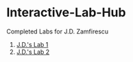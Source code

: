 # Interactive-Lab-Hub

Completed Labs for J.D. Zamfirescu

1. [J.D.'s Lab 1](//github.com/zamfi/idd-fa18-lab1)
2. [J.D.'s Lab 2](//github.com/zamfi/idd-fa18-lab2)
